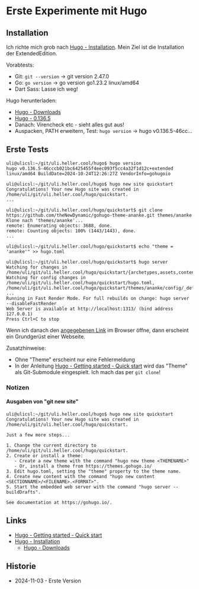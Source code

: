 Erste Experimente mit Hugo
==========================

Installation
------------

Ich richte mich grob nach
[Hugo - Installation](https://gohugo.io/installation/linux/).
Mein Ziel ist die Installation der ExtendedEdition.

Vorabtests:

- Git: `git --version` -> git version 2.47.0
- Go: `go version` -> go version go1.23.2 linux/amd64
- Dart Sass: Lasse ich weg!

Hugo herunterladen:

- [Hugo - Downloads](https://github.com/gohugoio/hugo/releases/latest)
- [Hugo - 0.136.5](https://github.com/gohugoio/hugo/releases/download/v0.136.5/hugo_extended_0.136.5_linux-amd64.tar.gz)
- Danach: Virencheck etc - sieht alles gut aus!
- Auspacken, PATH erweitern, Test: `hugo version` -> hugo v0.136.5-46cc...

Erste Tests
-----------

```
uli@ulicsl:~/git/uli.heller.cool/hugo$ hugo version
hugo v0.136.5-46cccb021bc6425455f4eec093f5cc4a32f1d12c+extended linux/amd64 BuildDate=2024-10-24T12:26:27Z VendorInfo=gohugoio

uli@ulicsl:~/git/uli.heller.cool/hugo$ hugo new site quickstart
Congratulations! Your new Hugo site was created in /home/uli/git/uli.heller.cool/hugo/quickstart.
...

uli@ulicsl:~/git/uli.heller.cool/hugo/quickstart$ git clone https://github.com/theNewDynamic/gohugo-theme-ananke.git themes/ananke
Klone nach 'themes/ananke'...
remote: Enumerating objects: 3688, done.
remote: Counting objects: 100% (1443/1443), done.
...

uli@ulicsl:~/git/uli.heller.cool/hugo/quickstart$ echo "theme = 'ananke'" >> hugo.toml

uli@ulicsl:~/git/uli.heller.cool/hugo/quickstart$ hugo server
Watching for changes in /home/uli/git/uli.heller.cool/hugo/quickstart/{archetypes,assets,content,data,i18n,layouts,static,themes}
Watching for config changes in /home/uli/git/uli.heller.cool/hugo/quickstart/hugo.toml, /home/uli/git/uli.heller.cool/hugo/quickstart/themes/ananke/config/_default
...
Running in Fast Render Mode. For full rebuilds on change: hugo server --disableFastRender
Web Server is available at http://localhost:1313/ (bind address 127.0.0.1) 
Press Ctrl+C to stop
```

Wenn ich danach den [angegebenen Link](http://localhost:1313/)
im Browser öffne, dann erscheint ein Grundgerüst einer Webseite.

Zusatzhinweise:

- Ohne "Theme" erscheint nur eine Fehlermeldung
- In der Anleitung [Hugo - Getting started - Quick start](https://gohugo.io/getting-started/quick-start/) wird das "Theme" als Git-Submodule eingespielt. Ich mach das per `git clone`!

### Notizen

#### Ausgaben von "git new site"

```
uli@ulicsl:~/git/uli.heller.cool/hugo$ hugo new site quickstart
Congratulations! Your new Hugo site was created in /home/uli/git/uli.heller.cool/hugo/quickstart.

Just a few more steps...

1. Change the current directory to /home/uli/git/uli.heller.cool/hugo/quickstart.
2. Create or install a theme:
   - Create a new theme with the command "hugo new theme <THEMENAME>"
   - Or, install a theme from https://themes.gohugo.io/
3. Edit hugo.toml, setting the "theme" property to the theme name.
4. Create new content with the command "hugo new content <SECTIONNAME>/<FILENAME>.<FORMAT>".
5. Start the embedded web server with the command "hugo server --buildDrafts".

See documentation at https://gohugo.io/.
```

Links
-----

- [Hugo - Getting started - Quick start](https://gohugo.io/getting-started/quick-start/)
- [Hugo - Installation](https://gohugo.io/installation/linux/)
  - [Hugo - Downloads](https://github.com/gohugoio/hugo/releases/latest)
  
Historie
--------

- 2024-11-03 - Erste Version
